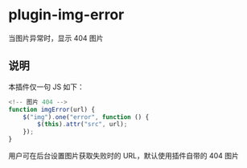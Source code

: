 # plugin-img-error

当图片异常时，显示 404 图片

## 说明

本插件仅一句 JS 如下：

```js
<!-- 图片 404 -->
function imgError(url) {
    $("img").one("error", function () {
        $(this).attr("src", url);
    });
}
```

用户可在后台设置图片获取失败时的 URL，默认使用插件自带的 404 图片
